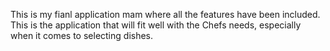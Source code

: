 This is my fianl application mam where all the features have been included.
This is the application that will fit well with the Chefs needs, especially when it comes to selecting dishes.
 
 
